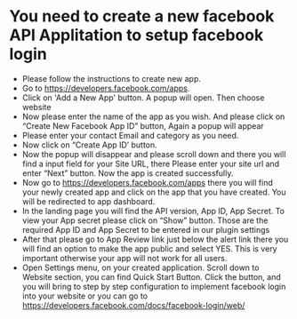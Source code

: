 # You need to create a new facebook API Applitation to setup facebook login

* Please follow the instructions to create new app.
* Go to <a href="https://developers.facebook.com/apps" target="_blank">https://developers.facebook.com/apps</a>.
* Click on 'Add a New App' button. A popup will open. Then choose website
* Now please enter the name of the app as you wish. And please click on “Create New Facebook App ID” button, Again a popup will appear
* Please enter your contact Email and category as you need.
* Now click on “Create App ID’ button.
* Now the popup will disappear and please scroll down and there you will find a input field for your Site URL, there Please enter your site url and enter “Next” button. Now the app is created successfully.
* Now go to <a href="https://developers.facebook.com/apps" target="_blank">https://developers.facebook.com/apps</a> there you will find your newly created app and click on the app that you have created. You will be redirected to app dashboard.
* In the landing page you will find the API version, App ID, App Secret. To view your App secret please click on “Show” button. Those are the required App ID and App Secret to be entered in our plugin settings
* After that please go to App Review link just below the alert link there you will find an option to make the app public and select YES. This is very important otherwise your app will not work for all users.
* Open Settings menu, on your created application. Scroll down to Website section, you can find Quick Start Button. Click the button, and you will bring to step by step configuration to implement facebook login into your website or you can go to https://developers.facebook.com/docs/facebook-login/web/ 

